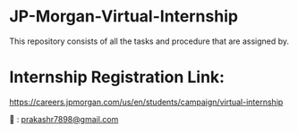 # JP-Morgan-Virtual-Internship
This repository consists of all the tasks and procedure that are assigned by.

# Internship Registration Link:
https://careers.jpmorgan.com/us/en/students/campaign/virtual-internship

📧 : prakashr7898@gmail.com

